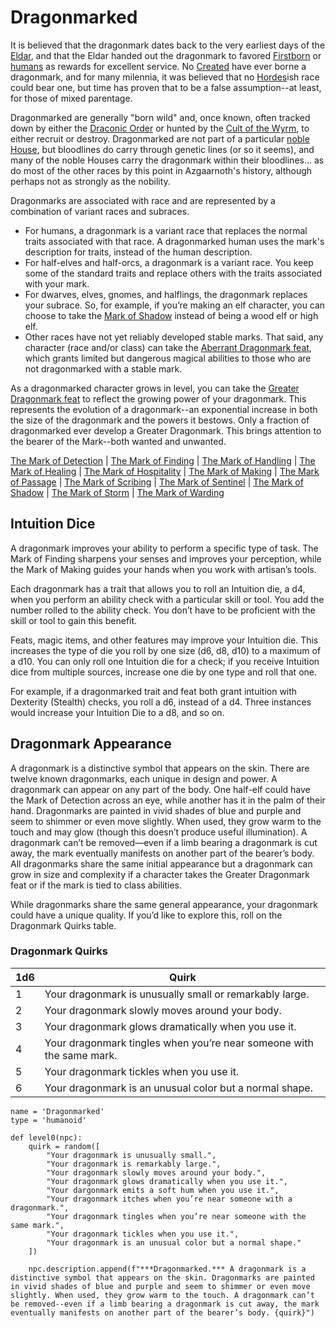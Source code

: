 # Dragonmarked
It is believed that the dragonmark dates back to the very earliest days of the [Eldar](../../History/Eldar.md), and that the Eldar handed out the dragonmark to favored [Firstborn](index.md#firstborn) or [humans](../Humans.md) as rewards for excellent service. No [Created](../index.md#created) have ever borne a dragonmark, and for many milennia, it was believed that no [Hordes](../index.md#hordes)ish race could bear one, but time has proven that to be a false assumption--at least, for those of mixed parentage.

Dragonmarked are generally "born wild" and, once known, often tracked down by either the [Draconic Order](../../Organizations/MilitantOrders/DraconicOrder/index.md) or hunted by the [Cult of the Wyrm](../../Organizations/CultOfTheWyrm.md), to either recruit or destroy. Dragonmarked are not part of a particular [noble House](../../Organizations/Houses/index.md), but bloodlines do carry through genetic lines (or so it seems), and many of the noble Houses carry the dragonmark within their bloodlines... as do most of the other races by this point in Azgaarnoth's history, although perhaps not as strongly as the nobility.

Dragonmarks are associated with race and are represented by a combination of variant races and subraces.

* For humans, a dragonmark is a variant race that replaces the normal traits associated with that race. A dragonmarked human uses the mark's description for traits, instead of the human description.
* For half-elves and half-orcs, a dragonmark is a variant race. You keep some of the standard traits and replace others with the traits associated with your mark.
* For dwarves, elves, gnomes, and halflings, the dragonmark replaces your subrace. So, for example, if you’re making an elf character, you can choose to take the [Mark of Shadow](#the-mark-of-shadow) instead of being a wood elf or high elf.
* Other races have not yet reliably developed stable marks. That said, any character (race and/or class) can take the [Aberrant Dragonmark feat](../Classes/Feats.md#aberrant-dragonmark), which grants limited but dangerous magical abilities to those who are not dragonmarked with a stable mark. 

As a dragonmarked character grows in level, you can take the [Greater Dragonmark feat](../Classes/Feats.md#greater-dragonmark) to reflect the growing power of your dragonmark. This represents the evolution of a dragonmark--an exponential increase in both the size of the dragonmark and the powers it bestows. Only a fraction of dragonmarked ever develop a Greater Dragonmark. This brings attention to the bearer of the Mark--both wanted and unwanted.

[The Mark of Detection](Detection.md) | [The Mark of Finding](Finding.md) | [The Mark of Handling](Handling.md) | [The Mark of Healing](Healing.md) | [The Mark of Hospitality](Hospitality.md) | [The Mark of Making](Making.md) | [The Mark of Passage](Passage.md) | [The Mark of Scribing](Scribing.md) | [The Mark of Sentinel](Sentinel.md) | [The Mark of Shadow](Shadow.md) | [The Mark of Storm](Storm.md) | [The Mark of Warding](Warding.md)

## Intuition Dice
A dragonmark improves your ability to perform a specific type of task. The Mark of Finding sharpens your senses and improves your perception, while the Mark of Making guides your hands when you work with artisan’s tools.

Each dragonmark has a trait that allows you to roll an Intuition die, a d4, when you perform an ability check with a particular skill or tool. You add the number rolled to the ability check. You don’t have to be proficient with the skill or tool to gain this benefit.

Feats, magic items, and other features may improve your Intuition die. This increases the type of die you roll by one size (d6, d8, d10) to a maximum of a d10. You can only roll one Intuition die for a check; if you receive Intuition dice from multiple sources, increase one die by one type and roll that one.

For example, if a dragonmarked trait and feat both grant intuition with Dexterity (Stealth) checks, you roll a d6, instead of a d4. Three instances would increase your Intuition Die to a d8, and so on.

## Dragonmark Appearance
A dragonmark is a distinctive symbol that appears on the skin. There are twelve known dragonmarks, each unique in design and power. A dragonmark can appear on any part of the body. One half-elf could have the Mark of Detection across an eye, while another has it in the palm of their hand. Dragonmarks are painted in vivid shades of blue and purple and seem to shimmer or even move slightly. When used, they grow warm to the touch and may glow (though this doesn’t produce useful illumination). A dragonmark can’t be removed—even if a limb bearing a dragonmark is cut away, the mark eventually manifests on another part of the bearer’s body. All dragonmarks share the same initial appearance but a dragonmark can grow in size and complexity if a character takes the Greater Dragonmark feat or if the mark is tied to class abilities.

While dragonmarks share the same general appearance, your dragonmark could have a unique quality. If you’d like to explore this, roll on the Dragonmark Quirks table.

### Dragonmark Quirks
1d6 | Quirk
--- | -----
1 | Your dragonmark is unusually small or remarkably large.
2 | Your dragonmark slowly moves around your body.
3 | Your dragonmark glows dramatically when you use it.
4 | Your dragonmark tingles when you’re near someone with the same mark.
5 | Your dragonmark tickles when you use it.
6 | Your dragonmark is an unusual color but a normal shape.

```
name = 'Dragonmarked'
type = 'humanoid'

def level0(npc):
    quirk = random([
        "Your dragonmark is unusually small.",
        "Your dragonmark is remarkably large.",
        "Your dragonmark slowly moves around your body.",
        "Your dragonmark glows dramatically when you use it.",
        "Your dargonmark emits a soft hum when you use it.",
        "Your dragonmark itches when you’re near someone with a dragonmark.",
        "Your dragonmark tingles when you’re near someone with the same mark.",
        "Your dragonmark tickles when you use it.",
        "Your dragonmark is an unusual color but a normal shape."
    ])

    npc.description.append(f"***Dragonmarked.*** A dragonmark is a distinctive symbol that appears on the skin. Dragonmarks are painted in vivid shades of blue and purple and seem to shimmer or even move slightly. When used, they grow warm to the touch. A dragonmark can’t be removed--even if a limb bearing a dragonmark is cut away, the mark eventually manifests on another part of the bearer’s body. {quirk}")
```